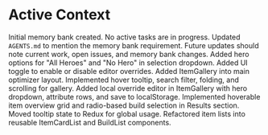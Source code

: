 # Active Context

Initial memory bank created. No active tasks are in progress.
Updated `AGENTS.md` to mention the memory bank requirement.
Future updates should note current work, open issues, and memory bank changes.
Added hero options for "All Heroes" and "No Hero" in selection dropdown.
Added UI toggle to enable or disable editor overrides.
Added ItemGallery into main optimizer layout.
Implemented hover tooltip, search filter, folding, and scrolling for gallery.
Added local override editor in ItemGallery with hero dropdown, attribute rows, and save to localStorage.
Implemented hoverable item overview grid and radio-based build selection in Results section.
Moved tooltip state to Redux for global usage.
Refactored item lists into reusable ItemCardList and BuildList components.
